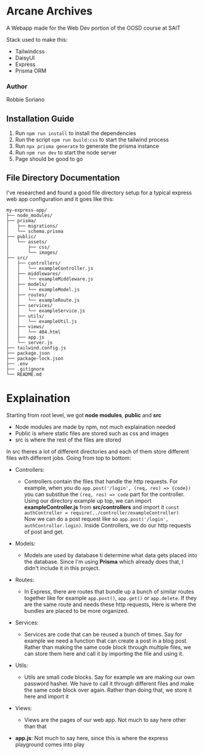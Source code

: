 # Arcane Archives
A Webapp made for the Web Dev portion of the OOSD course at SAIT

Stack used to make this:
* Tailwindcss
* DaisyUI
* Express
* Prisma ORM



### Author
Robbie Soriano


## Installation Guide
1. Run `npm run install` to install the dependencies
2. Run the script `npm run build:css` to start the tailwind process
3. Run `npx prisma generate` to generate the prisma instance
4. Run `npm run dev` to start the node server
5. Page should be good to go


## File Directory Documentation
I've researched and found a good file directory setup for a typical express web app configuration and it goes like this:
```
my-express-app/
├── node_modules/
├── prisma/
│   ├── migrations/
│   └── schema.prisma
├── public/
│   └── assets/
│       ├── css/
│       └── images/
├── src/
│   ├── controllers/
│   │   └── exampleController.js
│   ├── middlewares/
│   │   └── exampleMiddleware.js
│   ├── models/
│   │   └── exampleModel.js
│   ├── routes/
│   │   └── exampleRoute.js
│   ├── services/
│   │   └── exampleService.js
│   ├── utils/
│   │   └── exampleUtil.js
│   ├── views/
│   │   └── 404.html
│   ├── app.js
│   └── server.js
├── tailwind.config.js
├── package.json
├── package-lock.json
├── .env
├── .gitignore
└── README.md
```

# Explaination

Starting from root level, we got **node modules**, **public** and **src**
* Node modules are made by npm, not much explaination needed
* Public is where static files are stored such as css and images
* src is where the rest of the files are stored

In src theres a lot of different directories and each of them store different files with different jobs. Going from top to bottom:

- Controllers: 
     - Controllers contain the files that handle the http requests. For example, when you do `app.post('/login', (req, res) => {code})` you can substitue the `(req, res) => code` part for the controller. Using our directory example up top, we can import **exampleController.js** from **src/controllers** and import it `const authController = require(../controller/exampleController)`   
     Now we can do a post request like so `app.post('/login', authController.login)`.
     Inside Controllers, we do our http requests of post and get.
- Models:
     - Models are used by database ti determine what data gets placed into the database. Since I'm using **Prisma** which already does that, I didn't include it in this project.
- Routes:
     - In Express, there are routes that bundle up a bunch of similar routes together like for example `app.post()`, `app.get()` or `app.delete`. If they are the same route and needs these http requests, Here is where the bundles are placed to be more organized. 
- Services: 
     - Services are code that can be reused a bunch of times. Say for example we need a function that can create a post in a blog post. Rather than making the same code block through multiple files, we can store them here and call it by importing the file and using it.
- Utils: 
     - Utils are small code blocks. Say for example we are making our own password hasher. We have to call it through different files and make the same code block over again. Rather than doing that, we store it here and import it
- Views:
     - Views are the pages of our web app. Not much to say here other than that

- **app.js**: Not much to say here, since this is where the express playground comes into play
